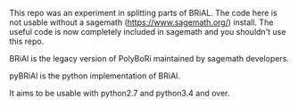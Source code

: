 This repo was an experiment in splitting parts of BRiAL.
The code here is not usable without a sagemath (https://www.sagemath.org/) install.
The useful code is now completely included in sagemath and you shouldn't use this repo.

BRiAl is the legacy version of PolyBoRi maintained by sagemath developers.

pyBRiAl is the python implementation of BRiAl.

It aims to be usable with python2.7 and python3.4 and over.
